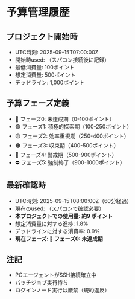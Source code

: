 # 予算管理履歴

## プロジェクト開始時
- UTC時刻: 2025-09-15T07:00:00Z  
- 開始時used: （スパコン接続後に記録）
- 最低消費量: 100ポイント
- 想定消費量: 500ポイント
- デッドライン: 1,000ポイント

## 予算フェーズ定義
- 🔵 フェーズ0: 未達成期（0-100ポイント）
- 🟢 フェーズ1: 積極的探索期（100-250ポイント）  
- 🟡 フェーズ2: 効率重視期（250-400ポイント）
- 🟠 フェーズ3: 収束期（400-500ポイント）
- 🔴 フェーズ4: 警戒期（500-900ポイント）
- ⛔ フェーズ5: 強制終了（900-1000ポイント）

## 最新確認時
- UTC時刻: 2025-09-15T08:00:00Z（60分経過）
- 現在のused: （スパコンで確認必要）
- **本プロジェクトでの使用量: 約9 ポイント**
- 想定消費量に対する進捗: 1.8%
- デッドラインに対する消費率: 0.9%
- **現在フェーズ: 🔵 フェーズ0: 未達成期**

## 注記
- PGエージェントがSSH接続確立中
- バッチジョブ実行待ち
- ログインノード実行は厳禁（規約違反）
